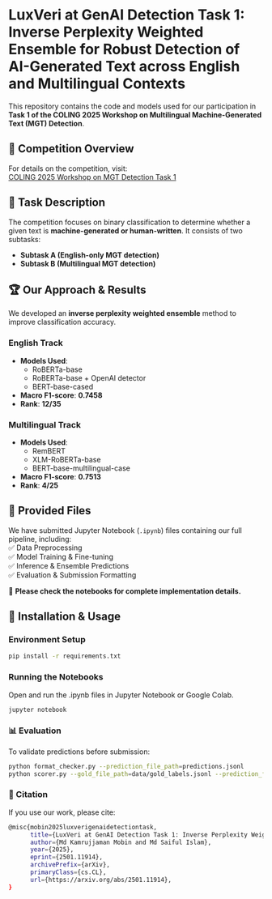 # LuxVeri at GenAI Detection Task 1: Inverse Perplexity Weighted Ensemble for Robust Detection of AI-Generated Text across English and Multilingual Contexts

This repository contains the code and models used for our participation in **Task 1 of the COLING 2025 Workshop on Multilingual Machine-Generated Text (MGT) Detection**.  

## 📌 Competition Overview  

For details on the competition, visit:  
[COLING 2025 Workshop on MGT Detection Task 1](https://github.com/mbzuai-nlp/COLING-2025-Workshop-on-MGT-Detection-Task1)  

## 📝 Task Description  

The competition focuses on binary classification to determine whether a given text is **machine-generated or human-written**. It consists of two subtasks:  

- **Subtask A (English-only MGT detection)**  
- **Subtask B (Multilingual MGT detection)**  

## 🏆 Our Approach & Results  

We developed an **inverse perplexity weighted ensemble** method to improve classification accuracy.  

### **English Track**  
- **Models Used**:  
  - RoBERTa-base  
  - RoBERTa-base + OpenAI detector  
  - BERT-base-cased  
- **Macro F1-score**: **0.7458**  
- **Rank**: **12/35**  

### **Multilingual Track**  
- **Models Used**:  
  - RemBERT  
  - XLM-RoBERTa-base  
  - BERT-base-multilingual-case  
- **Macro F1-score**: **0.7513**  
- **Rank**: **4/25**  

## 📂 Provided Files  

We have submitted Jupyter Notebook (`.ipynb`) files containing our full pipeline, including:  
✅ Data Preprocessing  
✅ Model Training & Fine-tuning  
✅ Inference & Ensemble Predictions  
✅ Evaluation & Submission Formatting  

📌 **Please check the notebooks for complete implementation details.**  

## 🔧 Installation & Usage  

### Environment Setup  

```bash
pip install -r requirements.txt
```
### Running the Notebooks

Open and run the .ipynb files in Jupyter Notebook or Google Colab.


```bash
jupyter notebook
```

### 📊 Evaluation
To validate predictions before submission:

```bash
python format_checker.py --prediction_file_path=predictions.jsonl
python scorer.py --gold_file_path=data/gold_labels.jsonl --prediction_file_path=predictions.jsonl
```

### 📜 Citation
If you use our work, please cite:

```bash
@misc{mobin2025luxverigenaidetectiontask,
      title={LuxVeri at GenAI Detection Task 1: Inverse Perplexity Weighted Ensemble for Robust Detection of AI-Generated Text across English and Multilingual Contexts}, 
      author={Md Kamrujjaman Mobin and Md Saiful Islam},
      year={2025},
      eprint={2501.11914},
      archivePrefix={arXiv},
      primaryClass={cs.CL},
      url={https://arxiv.org/abs/2501.11914}, 
}
```